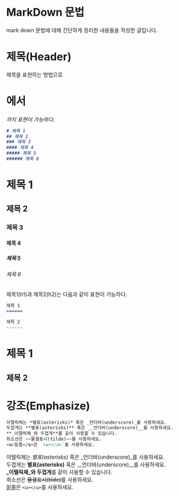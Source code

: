 [comment]: <> (mark down 문법에 대해 정리한 글)

# MarkDown 문법
mark down 문법에 대해 간단하게 정리한 내용들을 작성한 글입니다.

# 제목(Header)
제목을 표현하는 방법으로 <h1> 에서 <h6> 까지 표현이 가능하다.

```markdown
# 제목 1
## 제목 2
### 제목 3
#### 제목 4 
##### 제목 5
###### 제목 6
```

# 제목 1
## 제목 2
### 제목 3
#### 제목 4
##### 제목 5
###### 제목 6
  
제목1(h1)과 제목2(h2)는 다음과 같이 표현이 가능하다.
```markdown
제목 1
======

제목 2
------
```

제목 1
======

제목 2
------

  
# 강조(Emphasize)
```markdown
이텔릭체는 *별표(asterisks)* 혹은 _언더바(underscore)_를 사용하세요.  
두껍게는 **별표(asterisks)** 혹은 __언더바(underscore)__를 사용하세요.  
**_이텔릭체_와 두껍게**를 같이 사용할 수 있습니다.  
취소선은 ~~물결표시(tilde)~~를 사용하세요.  
<u>밑줄</u>은 `<u></u>`를 사용하세요.  
```
이텔릭체는 *별표(asterisks)* 혹은 _언더바(underscore)_를 사용하세요.  
두껍게는 **별표(asterisks)** 혹은 __언더바(underscore)__를 사용하세요.  
**_이텔릭체_와 두껍게**를 같이 사용할 수 있습니다.  
취소선은 ~~물결표시(tilde)~~를 사용하세요.  
<u>밑줄</u>은 `<u></u>`를 사용하세요.  